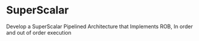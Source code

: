 # SuperScalar
Develop a SuperScalar Pipelined Architecture that Implements ROB, In order and out of order execution
